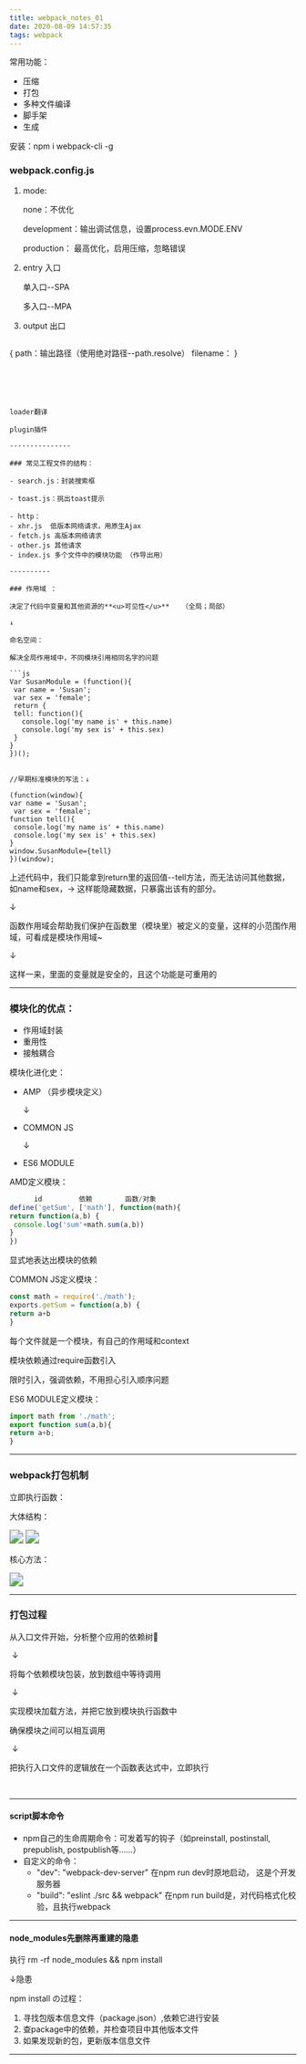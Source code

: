 ```yaml
---
title: webpack_notes_01
date: 2020-08-09 14:57:35
tags: webpack
---
```

常用功能：

- 压缩
- 打包
- 多种文件编译
- 脚手架
- 生成

安装：npm i webpack-cli -g



### webpack.config.js

1. mode: 

   none：不优化

   development：输出调试信息，设置process.evn.MODE.ENV

   production： 最高优化，启用压缩，忽略错误

   

2. entry 入口

   单入口--SPA

   多入口--MPA

   

3. output 出口

   ```
{ path：输出路径（使用绝对路径--path.resolve）
     filename：
}
   ```
   
   



loader翻译

plugin插件

---------------

### 常见工程文件的结构：

- search.js：封装搜索框

- toast.js：挑出toast提示

- http：
  - xhr.js  低版本网络请求，用原生Ajax
  - fetch.js 高版本网络请求
  - other.js 其他请求
  - index.js 多个文件中的模块功能 （作导出用）

----------

### 作用域 ：

决定了代码中变量和其他资源的**<u>可见性</u>**   （全局；局部）

↓

命名空间：

解决全局作用域中，不同模块引用相同名字的问题

```js
Var SusanModule = (function(){
	var name = 'Susan';
	var sex = 'female';
	return {
    tell: function(){
      console.log('my name is' + this.name)
      console.log('my sex is' + this.sex)
    }
  }
})();


//早期标准模块的写法：↓

(function(window){
  var name = 'Susan';
	var sex = 'female';
  function tell(){
    console.log('my name is' + this.name)
    console.log('my sex is' + this.sex)
  }
  window.SusanModule={tell}
})(window);
```

上述代码中，我们只能拿到return里的返回值--tell方法，而无法访问其他数据，如name和sex，→ 这样能隐藏数据，只暴露出该有的部分。

↓

函数作用域会帮助我们保护在函数里（模块里）被定义的变量，这样的小范围作用域，可看成是模块作用域~

↓

这样一来，里面的变量就是安全的，且这个功能是可重用的

---------

### 模块化的优点：

- 作用域封装
- 重用性
- 接触耦合

模块化进化史：

- AMP  （异步模块定义）

  ↓

- COMMON JS

  ↓

- ES6 MODULE



AMD定义模块：

```js
      id         依赖        函数/对象
define('getSum', ['math'], function(math){
return function(a,b) {
 console.log('sum'+math.sum(a,b))
}
})
```

显式地表达出模块的依赖



COMMON JS定义模块：

```js
const math = require('./math');
exports.getSum = function(a,b) {
return a+b
}
```

每个文件就是一个模块，有自己的作用域和context

模块依赖通过require函数引入

限时引入，强调依赖，不用担心引入顺序问题



ES6 MODULE定义模块：

```js
import math from './math';
export function sum(a,b){
return a+b;
}
```





----------

### webpack打包机制

立即执行函数：

大体结构：

<img src="https://tva1.sinaimg.cn/large/007S8ZIlly1ghjgbqr3cvj30kg05a0t6.jpg" style="zoom:150%;" />

<img src="https://tva1.sinaimg.cn/large/007S8ZIlly1ghjg83n2rrj30lb023dfx.jpg" style="zoom:150%;" />





核心方法：

<img src="https://tva1.sinaimg.cn/large/007S8ZIlly1ghjgi2w54vj30me0eztas.jpg" style="zoom:150%;" />



--------

### 打包过程

从入口文件开始，分析整个应用的依赖树🌲

​								↓

将每个依赖模块包装，放到数组中等待调用

​								↓

实现模块加载方法，并把它放到模块执行函数中

确保模块之间可以相互调用

​								↓

把执行入口文件的逻辑放在一个函数表达式中，立即执行

​								

-------

#### script脚本命令

- npm自己的生命周期命令：可发着写的钩子（如preinstall, postinstall, prepublish, postpublish等……）
- 自定义的命令：
  - "dev": "webpack-dev-server"   在npm run dev时原地启动， 这是个开发服务器
  - "build": "eslint ./src && webpack"   在npm run build是，对代码格式化校验，且执行webpack

-----

#### node_modules先删除再重建的隐患

执行  rm -rf node_modules && npm install  

↓隐患

npm install の过程：

1. 寻找包版本信息文件（package.json）,依赖它进行安装
2. 查package中的依赖，并检查项目中其他版本文件
3. 如果发现新的包，更新版本信息文件

--------

